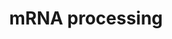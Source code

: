 ---
annotations:
- id: PW:0001073
  parent: regulatory pathway
  type: Pathway Ontology
  value: spliceosome pathway
authors:
- Nsalomonis
- MaintBot
- Khanspers
- Ddigles
description: 'This process describes the conversion of precursor messenger RNA into
  mature messenger RNA (mRNA). The pre-mRNA molecule undergoes three main modifications.
  These modifications are 5'' capping, 3'' polyadenylation, and RNA splicing, which
  occur in the cell nucleus before the RNA is translated.  5'' Capping: Capping of
  the pre-mRNA involves the addition of 7-methylguanosine (m7G) to the 5'' end. The
  cap protects the 5'' end of the primary RNA transcript from attack by ribonucleases
  that have specificity to the 3''5'' phosphodiester bonds.  3'' Processing: The pre-mRNA
  processing at the 3'' end of the RNA molecule involves cleavage of its 3'' end and
  then the addition of about 200 adenine residues to form a poly(A) tail. As the poly(A)
  tails is synthesised, it binds multiple copies of poly(A) binding protein, which
  protects the 3''end from ribonuclease digestion.  Splicing: RNA splicing is the
  process by which introns, regions of RNA that do not code for protein, are removed
  from the pre-mRNA and the remaining exons connected to re-form a single continuous
  molecule.  Description adapted from Wikipedia: http://en.wikipedia.org/wiki/Post-transcriptional_modification'
last-edited: 2019-08-16
organisms:
- Drosophila melanogaster
redirect_from:
- /index.php/Pathway:WP142
- /instance/WP142
revision: null
schema-jsonld:
- '@context': https://schema.org/
  '@id': https://wikipathways.github.io/pathways/WP142.html
  '@type': Dataset
  creator:
    '@type': Organization
    name: WikiPathways
  description: 'This process describes the conversion of precursor messenger RNA into
    mature messenger RNA (mRNA). The pre-mRNA molecule undergoes three main modifications.
    These modifications are 5'' capping, 3'' polyadenylation, and RNA splicing, which
    occur in the cell nucleus before the RNA is translated.  5'' Capping: Capping
    of the pre-mRNA involves the addition of 7-methylguanosine (m7G) to the 5'' end.
    The cap protects the 5'' end of the primary RNA transcript from attack by ribonucleases
    that have specificity to the 3''5'' phosphodiester bonds.  3'' Processing: The
    pre-mRNA processing at the 3'' end of the RNA molecule involves cleavage of its
    3'' end and then the addition of about 200 adenine residues to form a poly(A)
    tail. As the poly(A) tails is synthesised, it binds multiple copies of poly(A)
    binding protein, which protects the 3''end from ribonuclease digestion.  Splicing:
    RNA splicing is the process by which introns, regions of RNA that do not code
    for protein, are removed from the pre-mRNA and the remaining exons connected to
    re-form a single continuous molecule.  Description adapted from Wikipedia: http://en.wikipedia.org/wiki/Post-transcriptional_modification'
  keywords:
  - ATP
  - Art8
  - Associate Scientist, The Ottawa Hospital Research Institute
  - B52
  - CG10354
  - CG10375
  - CG10418
  - CG10689
  - CG10754
  - CG11107
  - CG11266
  - CG11985
  - CG1249
  - CG13277
  - CG13900
  - CG16941
  - CG17540
  - CG17838
  - CG18591
  - CG1957
  - CG2807
  - CG3058
  - CG3436
  - CG3605
  - CG3689
  - CG4849
  - CG4896
  - CG5198
  - CG5970
  - CG6015
  - CG6322
  - CG6695
  - CG6841
  - CG7028
  - CG7698
  - CG7757
  - CG8241
  - CG8877
  - CG9373
  - CG9548
  - CG9742
  - CG9924
  - CLK1
  - CLK3
  - CLK4
  - CSTF2
  - Career Scientist, Ottawa Regional Cancer Centre
  - Cbp80
  - Clp
  - CstF-50
  - CstF-64
  - DDX20
  - Dcr-1
  - Ddx1
  - DebB
  - Doa
  - 'Email:           John.Bell@orcc.on.ca'
  - FNBP3
  - FUSIP1
  - 'Fax:              613-247-3524'
  - GMP
  - HNRPA2B1
  - HNRPA3P1
  - HNRPAB
  - HNRPC
  - HNRPD
  - HNRPH1
  - HNRPH2
  - HNRPK
  - HRMT1L2
  - Hrb87F
  - METTL3
  - NCBP2
  - NONO
  - PCBP2
  - PTBP2
  - Pabp2
  - Professor, Depts. of Medicine and Biochemistry, Microbiology & Immunology
  - RBMX
  - RNU2
  - Rbp1
  - Rnu6
  - RpII215
  - SC35
  - SF2
  - SF4
  - SFRS10
  - SFRS14
  - SFRS4
  - SFRS5
  - SFRS9
  - SMC1
  - SNRPB2
  - SNRPN
  - SRm160
  - SSFA1
  - SmB
  - SmD3
  - Spt5
  - Spx
  - Srp54
  - 'Telephone:    613-737-7700 ext 6893'
  - The control of pre-mRNA splicing by the Clk kinase family
  - U1 snRNA
  - U2A
  - U2af50
  - U4 snRNA
  - U5 snRNA
  - University of Ottawa
  - We are studying a family of kinases which we believe provide an interface between
    intracellular signaling networks and the post-transcriptional mechanism of mRNA
    splicing. We are performing a structure:function analysis of the three Clk family
    members to identify domains in the three proteins which are involved in regulating
    splicing. Using homologous recombination we are generating null strains of mice
    which are lacking one, two or all three Clk genes. The Clk kinases all possess
    dual specificity kinase activity and yeast expression systems are being used to
    produce large amounts of the kinase to perform a detailed analysis of the sites
    of serine, threonine and tyrosine autophosphorylation within the kinase.
  - aret
  - bai
  - bru-2
  - bru-3
  - caz
  - cpsf
  - heph
  - hrg
  - l(1)G0007
  - l(2)35Bd
  - mRNA-capping-enzyme
  - mle
  - noi
  - sbr
  - sm
  - snRNP69D
  - snRNP70K
  - snf
  - su(f)
  - xl6
  - yps
  license: CC0
  name: mRNA processing
seo: CreativeWork
title: mRNA processing
wpid: WP142
---